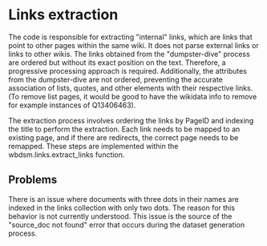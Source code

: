 # Links extraction

The code is responsible for extracting "internal" links, which are links that point to other pages within the same wiki. It does not parse external links or links to other wikis. The links obtained from the "dumpster-dive" process are ordered but without its exact position on the text. Therefore, a progressive processing approach is required. Additionally, the attributes from the dumpster-dive are not ordered, preventing the accurate association of lists, quotes, and other elements with their respective links. (To remove list pages, it would be good to have the wikidata info to remove for example instances of Q13406463).

The extraction process involves ordering the links by PageID and indexing the title to perform the extraction. Each link needs to be mapped to an existing page, and if there are redirects, the correct page needs to be remapped. These steps are implemented within the wbdsm.links.extract_links function.

## Problems

There is an issue where documents with three dots in their names are indexed in the links collection with only two dots. The reason for this behavior is not currently understood. This issue is the source of the "source_doc not found" error that occurs during the dataset generation process.
